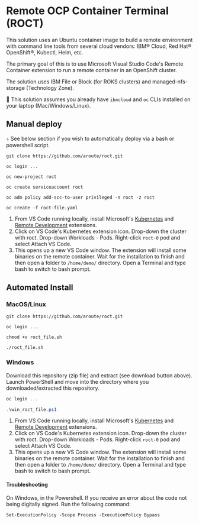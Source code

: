 # Remote OCP Container Terminal (ROCT)

This solution uses an Ubuntu container image to build a remote environment with command line tools from several cloud vendors: IBM® Cloud, Red Hat® OpenShift®, Kubectl, Helm, etc.

The primary goal of this is to use Microsoft Visual Studio Code's Remote Container extension to run a remote container in an OpenShift cluster.  

The solution uses IBM File or Block (for ROKS clusters) and managed-nfs-storage (Technology Zone).

📝 This solution assumes you already have `ibmcloud` and `oc` CLIs installed on your laptop (Mac/Windows/Linux).

## Manual deploy

⤵️ See below section if you wish to automatically deploy via a bash or powershell script.

```
git clone https://github.com/aroute/roct.git
```
```
oc login ...
```
```
oc new-project roct
```
```
oc create serviceaccount roct
```
```
oc adm policy add-scc-to-user privileged -n roct -z roct
```
```
oc create -f roct-file.yaml
```

1. From VS Code running locally, install Microsoft's [Kubernetes](https://code.visualstudio.com/docs/azure/kubernetes#_install-the-kubernetes-extension) and [Remote Development](https://marketplace.visualstudio.com/items?itemName=ms-vscode-remote.vscode-remote-extensionpack) extensions. 
2. Click on VS Code's Kubernetes extension icon. Drop-down the cluster with roct. Drop-down Workloads - Pods. Right-click `roct-0` pod and select Attach VS Code.
3. This opens up a new VS Code window. The extension will install some binaries on the remote container. Wait for the installation to finish and then open a folder to `/home/demo/` directory. Open a Terminal and type bash to switch to bash prompt.

## Automated Install

### MacOS/Linux
```
git clone https://github.com/aroute/roct.git
```
```shell
oc login ...
```
```shell
chmod +x roct_file.sh
```
```shell
./roct_file.sh
```
### Windows

Download this repository (zip file) and extract (see download button above). Launch PowerShell and move into the directory where you downloaded/extracted this repository.

```powershell
oc login ...
```
```powershell
.\win_roct_file.ps1
```
1. From VS Code running locally, install Microsoft's [Kubernetes](https://code.visualstudio.com/docs/azure/kubernetes#_install-the-kubernetes-extension) and [Remote Development](https://marketplace.visualstudio.com/items?itemName=ms-vscode-remote.vscode-remote-extensionpack) extensions. 
2. Click on VS Code's Kubernetes extension icon. Drop-down the cluster with roct. Drop-down Workloads - Pods. Right-click `roct-0` pod and select Attach VS Code.
3. This opens up a new VS Code window. The extension will install some binaries on the remote container. Wait for the installation to finish and then open a folder to `/home/demo/` directory. Open a Terminal and type bash to switch to bash prompt.

#### Troubleshooting

On Windows, in the Powershell. If you receive an error about the code not being digitally signed. Run the following command:
```
Set-ExecutionPolicy -Scope Process -ExecutionPolicy Bypass
```
